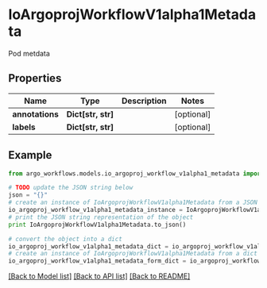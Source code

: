 # IoArgoprojWorkflowV1alpha1Metadata

Pod metdata

## Properties

Name | Type | Description | Notes
------------ | ------------- | ------------- | -------------
**annotations** | **Dict[str, str]** |  | [optional] 
**labels** | **Dict[str, str]** |  | [optional] 

## Example

```python
from argo_workflows.models.io_argoproj_workflow_v1alpha1_metadata import IoArgoprojWorkflowV1alpha1Metadata

# TODO update the JSON string below
json = "{}"
# create an instance of IoArgoprojWorkflowV1alpha1Metadata from a JSON string
io_argoproj_workflow_v1alpha1_metadata_instance = IoArgoprojWorkflowV1alpha1Metadata.from_json(json)
# print the JSON string representation of the object
print IoArgoprojWorkflowV1alpha1Metadata.to_json()

# convert the object into a dict
io_argoproj_workflow_v1alpha1_metadata_dict = io_argoproj_workflow_v1alpha1_metadata_instance.to_dict()
# create an instance of IoArgoprojWorkflowV1alpha1Metadata from a dict
io_argoproj_workflow_v1alpha1_metadata_form_dict = io_argoproj_workflow_v1alpha1_metadata.from_dict(io_argoproj_workflow_v1alpha1_metadata_dict)
```
[[Back to Model list]](../README.md#documentation-for-models) [[Back to API list]](../README.md#documentation-for-api-endpoints) [[Back to README]](../README.md)


